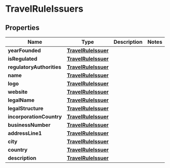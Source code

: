 

# TravelRuleIssuers


## Properties

| Name | Type | Description | Notes |
|------------ | ------------- | ------------- | -------------|
|**yearFounded** | [**TravelRuleIssuer**](TravelRuleIssuer.md) |  |  |
|**isRegulated** | [**TravelRuleIssuer**](TravelRuleIssuer.md) |  |  |
|**regulatoryAuthorities** | [**TravelRuleIssuer**](TravelRuleIssuer.md) |  |  |
|**name** | [**TravelRuleIssuer**](TravelRuleIssuer.md) |  |  |
|**logo** | [**TravelRuleIssuer**](TravelRuleIssuer.md) |  |  |
|**website** | [**TravelRuleIssuer**](TravelRuleIssuer.md) |  |  |
|**legalName** | [**TravelRuleIssuer**](TravelRuleIssuer.md) |  |  |
|**legalStructure** | [**TravelRuleIssuer**](TravelRuleIssuer.md) |  |  |
|**incorporationCountry** | [**TravelRuleIssuer**](TravelRuleIssuer.md) |  |  |
|**businessNumber** | [**TravelRuleIssuer**](TravelRuleIssuer.md) |  |  |
|**addressLine1** | [**TravelRuleIssuer**](TravelRuleIssuer.md) |  |  |
|**city** | [**TravelRuleIssuer**](TravelRuleIssuer.md) |  |  |
|**country** | [**TravelRuleIssuer**](TravelRuleIssuer.md) |  |  |
|**description** | [**TravelRuleIssuer**](TravelRuleIssuer.md) |  |  |



